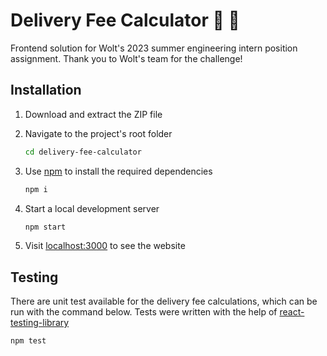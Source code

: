 # Delivery Fee Calculator 🚗 🍕

Frontend solution for Wolt's 2023 summer engineering intern position assignment. Thank you to Wolt's team for the challenge!

## Installation

1. Download and extract the ZIP file

2. Navigate to the project's root folder

   ```bash
   cd delivery-fee-calculator
   ```

3. Use [npm](https://docs.npmjs.com/downloading-and-installing-node-js-and-npm) to install the required dependencies

   ```bash
   npm i
   ```

3. Start a local development server

   ```bash
   npm start
   ```

3. Visit [localhost:3000](http://localhost:3000/) to see the website

## Testing

There are unit test available for the delivery fee calculations, which can be run with the command below.
Tests were written with the help of [react-testing-library](https://testing-library.com/docs/react-testing-library/intro/)

```bash
npm test
```